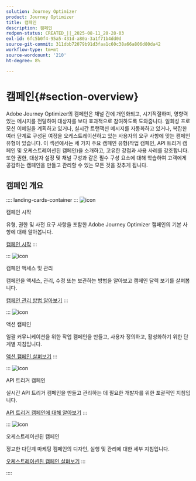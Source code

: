 ```yaml
---
solution: Journey Optimizer
product: Journey Optimizer
title: 캠페인
description: 캠페인
redpen-status: CREATED_||_2025-08-11_20-28-03
exl-id: 6fc5b0f4-95a5-431d-a80a-3a1f71b4dd0d
source-git-commit: 311dbb72079b91d3faa1c60c38a66a806d80da42
workflow-type: tm+mt
source-wordcount: '210'
ht-degree: 8%

---
```


# 캠페인{#section-overview}

Adobe Journey Optimizer의 캠페인은 채널 간에 개인화되고, 시기적절하며, 영향력 있는 메시지를 전달하여 대상자를 보다 효과적으로 참여하도록 도와줍니다. 일회성 프로모션 이메일을 계획하고 있거나, 실시간 트랜잭션 메시지를 자동화하고 있거나, 복잡한 여러 단계로 구성된 여정을 오케스트레이션하고 있는 사용자의 요구 사항에 맞는 캠페인 유형이 있습니다. 이 섹션에서는 세 가지 주요 캠페인 유형(작업 캠페인, API 트리거 캠페인 및 오케스트레이션된 캠페인)을 소개하고, 고유한 강점과 사용 사례를 강조합니다. 또한 권한, 대상자 설정 및 채널 구성과 같은 필수 구성 요소에 대해 학습하여 고객에게 공감하는 캠페인을 만들고 관리할 수 있는 모든 것을 갖추게 됩니다.

## 캠페인 개요

:::: landing-cards-container
:::
![icon](https://cdn.experienceleague.adobe.com/icons/circle-play.svg?lang=ko)

캠페인 시작

유형, 권한 및 사전 요구 사항을 포함한 Adobe Journey Optimizer 캠페인의 기본 사항에 대해 알아봅니다.

[캠페인 시작](../using/campaigns/get-started-with-campaigns.md)
:::

:::
![icon](https://cdn.experienceleague.adobe.com/icons/list-check.svg?lang=ko)

캠페인 액세스 및 관리

캠페인을 액세스, 관리, 수정 또는 보관하는 방법을 알아보고 캠페인 달력 보기를 살펴봅니다.

[캠페인 관리 방법 알아보기](../using/campaigns/manage-campaigns.md)
:::

:::
![icon](https://cdn.experienceleague.adobe.com/icons/bullseye.svg?lang=ko)

액션 캠페인

일괄 커뮤니케이션을 위한 작업 캠페인을 만들고, 사용자 정의하고, 활성화하기 위한 단계별 지침입니다.

[액션 캠페인 살펴보기](action-campaigns-landing-page.md)
:::

:::
![icon](https://cdn.experienceleague.adobe.com/icons/code-branch.svg?lang=ko)

API 트리거 캠페인

실시간 API 트리거 캠페인을 만들고 관리하는 데 필요한 개발자를 위한 포괄적인 지침입니다.

[API 트리거 캠페인에 대해 알아보기](api-triggered-campaigns-landing-page.md)
:::

:::
![icon](https://cdn.experienceleague.adobe.com/icons/puzzle-piece.svg?lang=ko)

오케스트레이션된 캠페인

정교한 다단계 마케팅 캠페인의 디자인, 실행 및 관리에 대한 세부 지침입니다.

[오케스트레이션된 캠페인 살펴보기](orchestrated-campaigns-landing-page.md)
:::

::::
